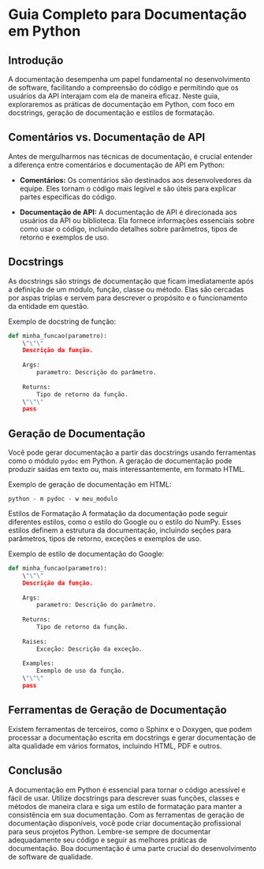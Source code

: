 
# Guia Completo para Documentação em Python

## Introdução
A documentação desempenha um papel fundamental no desenvolvimento de software, facilitando a compreensão do código e permitindo que os usuários da API interajam com ela de maneira eficaz. Neste guia, exploraremos as práticas de documentação em Python, com foco em docstrings, geração de documentação e estilos de formatação.

## Comentários vs. Documentação de API
Antes de mergulharmos nas técnicas de documentação, é crucial entender a diferença entre comentários e documentação de API em Python:

-  **Comentários:** Os comentários são destinados aos desenvolvedores da equipe. Eles tornam o código mais legível e são úteis para explicar partes específicas do código.

-  **Documentação de API:** A documentação de API é direcionada aos usuários da API ou biblioteca. Ela fornece informações essenciais sobre como usar o código, incluindo detalhes sobre parâmetros, tipos de retorno e exemplos de uso.

## Docstrings
As docstrings são strings de documentação que ficam imediatamente após a definição de um módulo, função, classe ou método. Elas são cercadas por aspas triplas e servem para descrever o propósito e o funcionamento da entidade em questão.

Exemplo de docstring de função:
```python
def minha_funcao(parametro):
    \"\"\"
    Descrição da função.
    
    Args:
        parametro: Descrição do parâmetro.
    
    Returns:
        Tipo de retorno da função.
    \"\"\"
    pass
```

## Geração de Documentação
Você pode gerar documentação a partir das docstrings usando ferramentas como o módulo `pydoc` em Python. A geração de documentação pode produzir saídas em texto ou, mais interessantemente, em formato HTML.

Exemplo de geração de documentação em HTML:
```shell
python - m pydoc - w meu_modulo
```

 Estilos de Formatação
A formatação da documentação pode seguir diferentes estilos, como o estilo do Google ou o estilo do NumPy. Esses estilos definem a estrutura da documentação, incluindo seções para parâmetros, tipos de retorno, exceções e exemplos de uso.

Exemplo de estilo de documentação do Google:
```python
def minha_funcao(parametro):
    \"\"\"
    Descrição da função.
    
    Args:
        parametro: Descrição do parâmetro.
    
    Returns:
        Tipo de retorno da função.
    
    Raises:
        Exceção: Descrição da exceção.
    
    Examples:
        Exemplo de uso da função.
    \"\"\"
    pass
```

## Ferramentas de Geração de Documentação
Existem ferramentas de terceiros, como o Sphinx e o Doxygen, que podem processar a documentação escrita em docstrings e gerar documentação de alta qualidade em vários formatos, incluindo HTML, PDF e outros.

## Conclusão
A documentação em Python é essencial para tornar o código acessível e fácil de usar. Utilize docstrings para descrever suas funções, classes e métodos de maneira clara e siga um estilo de formatação para manter a consistência em sua documentação. Com as ferramentas de geração de documentação disponíveis, você pode criar documentação profissional para seus projetos Python. Lembre-se sempre de documentar adequadamente seu código e seguir as melhores práticas de documentação. Boa documentação é uma parte crucial do desenvolvimento de software de qualidade.